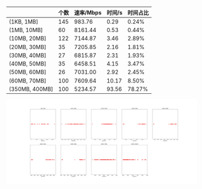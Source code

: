 |   |个数|速率/Mbps|时间/s|时间占比|
|---|---|---|---|---|
|(1KB, 1MB]|145|983.76|0.29|0.24%|
|(1MB, 10MB]|60|8161.44|0.53|0.44%|
|(10MB, 20MB]|122|7144.87|3.46|2.89%|
|(20MB, 30MB]|35|7205.85|2.16|1.81%|
|(30MB, 40MB]|27|6815.87|2.31|1.93%|
|(40MB, 50MB]|35|6458.51|4.15|3.47%|
|(50MB, 60MB]|26|7031.00|2.92|2.45%|
|(60MB, 70MB]|100|7609.64|10.17|8.50%|
|(350MB, 400MB]|100|5234.57|93.56|78.27%|

![](./速率分布.jpg)
